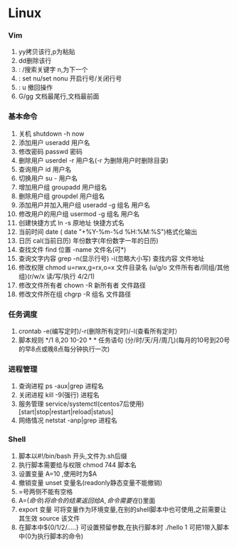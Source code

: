 # Linux

### Vim
1. yy拷贝该行,p为粘贴
2. dd删除该行
3. : /搜索关键字 n,为下一个
4. : set nu/set nonu   开启行号/关闭行号
5. : u 撤回操作
6. G/gg 文档最尾行,文档最前面

### 基本命令
1. 关机 shutdown -h now
2. 添加用户 useradd 用户名
3. 修改密码 passwd 密码
4. 删除用户 userdel -r 用户名(-r 为删除用户时删除目录)
5. 查询用户 id 用户名
6. 切换用户 su - 用户名
7. 增加用户组 groupadd 用户组名
8. 删除用户组 groupdel 用户组名
9. 添加用户并加入用户组 useradd -g 组名 用户名
10. 修改用户的用户组 usermod -g 组名 用户名
11. 创建快捷方式 ln -s 原地址 快捷方式名
12. 当前时间 date ( date "+%Y-%m-%d %H:%M:%S")格式化输出
13. 日历 cal(当前日历) 年份数字(年份数字一年的日历)
14. 查找文件 find 位置 -name 文件名(可*)
15. 查询文字内容 grep -n(显示行号) -i(忽略大小写) 查找内容 文件地址
16. 修改权限 chmod u=rwx,g=rx,o=x 文件目录名 (u/g/o 文件所有者/同组/其他组)(r/w/x 读/写/执行 4/2/1)
17. 修改文件所有者  chown -R 新所有者 文件路径     
18. 修改文件所在组 chgrp -R 组名 文件路径


### 任务调度
1. crontab -e(编写定时)/-r(删除所有定时)/-l(查看所有定时）
2. 脚本规则 */1 8,20 10-20 * * 任务语句 (分/时/天/月/周几)(每月的10号到20号的早8点或晚8点每分钟执行一次)

### 进程管理
1. 查询进程 ps -aux|grep 进程名
2. 关闭进程 kill -9(强行) 进程名
3. 服务管理 service/systemctl(centos7后使用) [start|stop|restart|reload|status]
4. 网络情况 netstat -anp|grep 进程名

### Shell
1. 脚本以#!/bin/bash 开头,文件为.sh后缀
2. 执行脚本需要给与权限 chmod 744 脚本名
3. 设置变量 A=10 ,使用时为$A
4. 撤销变量 unset 变量名(readonly静态变量不能撤销)
5. =号两侧不能有空格
6. A=$(命令) 将命令的结果返回给A,命令需要在$()里面
7. export 变量    可将变量作为环境变量,在别的shell脚本中也可使用,之前需要让其生效 source 该文件
8. 在脚本中${0/1/2/.....} 可设置预留参数,在执行脚本时 ./hello 1 可把1带入脚本中(0为执行脚本的命令)
